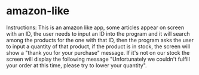 # amazon-like
Instructions:
This is an amazon like app, some articles appear on screen with an ID, the user needs to input an ID into the program and it will search among the products for the one with that ID, then the program asks the user to input a quantity of that product, if the product is in stock, the screen will show a "thank you for your purchase" message. If it's not on our stock the screen will display the following message "Unfortunately we couldn't fulfill your order at this time, please try to lower your quantity".
